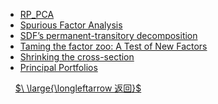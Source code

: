 [](README.md ':include')
- [RP_PCA](/papers/RP_PCA.md)
- [Spurious Factor Analysis](/papers/Spurious_Factor_Analysis.md)
- [SDF’s permanent-transitory decomposition](/papers/SDF's_decomposition.md)
- [Taming the factor zoo: A Test of New Factors](/papers/Taming_the_factor_zoo.md)
- [Shrinking the cross-section](/papers/shrinking实证做法.md)
- [Principal Portfolios](/papers/Principal_Portfolios.md)

&nbsp;
&nbsp;
[$\ \large{\longleftarrow 返回}$](README.md)